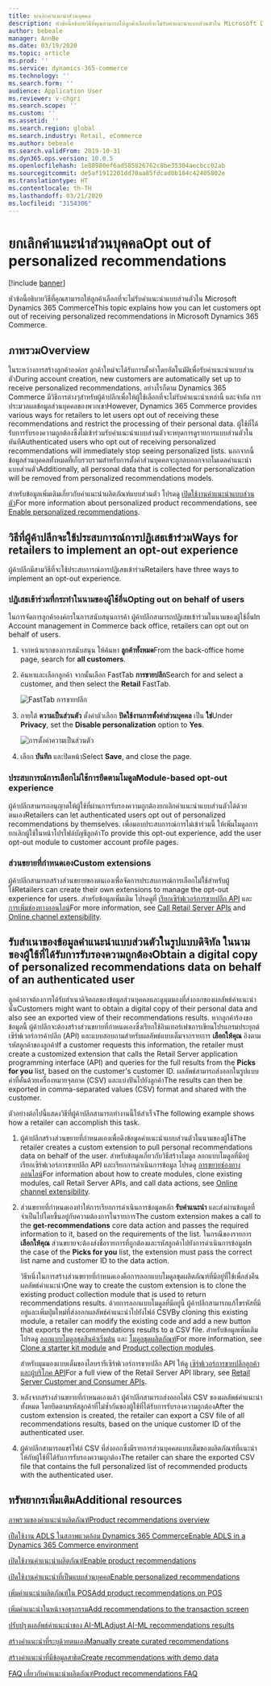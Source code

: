 ```yaml
---
title: ยกเลิกคำแนะนำส่วนบุคคล
description: หัวข้อนี้อธิบายวิธีที่คุณสามารถให้ลูกค้าเลือกที่จะไม่รับคำแนะนำแบบส่วนตัวใน Microsoft Dynamics 365 Commerce
author: bebeale
manager: AnnBe
ms.date: 03/19/2020
ms.topic: article
ms.prod: ''
ms.service: dynamics-365-commerce
ms.technology: ''
ms.search.form: ''
audience: Application User
ms.reviewer: v-chgri
ms.search.scope: ''
ms.custom: ''
ms.assetid: ''
ms.search.region: global
ms.search.industry: Retail, eCommerce
ms.author: bebeale
ms.search.validFrom: 2019-10-31
ms.dyn365.ops.version: 10.0.5
ms.openlocfilehash: 1e88980ef6ad585826762c8be35304aecbcc02ab
ms.sourcegitcommit: de5af1912201dd70aa85fdcad0b184c42405802e
ms.translationtype: HT
ms.contentlocale: th-TH
ms.lasthandoff: 03/21/2020
ms.locfileid: "3154306"
---
```

# <a name="opt-out-of-personalized-recommendations"></a><span data-ttu-id="134fc-103">ยกเลิกคำแนะนำส่วนบุคคล</span><span class="sxs-lookup"><span data-stu-id="134fc-103">Opt out of personalized recommendations</span></span>

[!include [banner](includes/banner.md)]

<span data-ttu-id="134fc-104">หัวข้อนี้อธิบายวิธีที่คุณสามารถให้ลูกค้าเลือกที่จะไม่รับคำแนะนำแบบส่วนตัวใน Microsoft Dynamics 365 Commerce</span><span class="sxs-lookup"><span data-stu-id="134fc-104">This topic explains how you can let customers opt out of receiving personalized recommendations in Microsoft Dynamics 365 Commerce.</span></span>

## <a name="overview"></a><span data-ttu-id="134fc-105">ภาพรวม</span><span class="sxs-lookup"><span data-stu-id="134fc-105">Overview</span></span>

<span data-ttu-id="134fc-106">ในระหว่างการสร้างลูกค้าองค์กร ลูกค้าใหม่จะได้รับการตั้งค่าโดยอัตโนมัติเพื่อรับคำแนะนำแบบส่วนตัว</span><span class="sxs-lookup"><span data-stu-id="134fc-106">During account creation, new customers are automatically set up to receive personalized recommendations.</span></span> <span data-ttu-id="134fc-107">อย่างไรก็ตาม Dynamics 365 Commerce มีวิธีการต่างๆสำหรับผู้ค้าปลีกเพื่อให้ผู้ใช้เลือกที่จะไม่รับคำแนะนำเหล่านี้ และจำกัด การประมวลผลข้อมูลส่วนบุคคลของพวกเขา</span><span class="sxs-lookup"><span data-stu-id="134fc-107">However, Dynamics 365 Commerce provides various ways for retailers to let users opt out of receiving these recommendations and restrict the processing of their personal data.</span></span> <span data-ttu-id="134fc-108">ผู้ใช้ที่ได้รับการรับรองความถูกต้องซึ่งไม่เข้าร่วมรับคำแนะนำแบบส่วนตัวจะหยุดการดูรายการแบบส่วนตัวในทันที</span><span class="sxs-lookup"><span data-stu-id="134fc-108">Authenticated users who opt out of receiving personalized recommendations will immediately stop seeing personalized lists.</span></span> <span data-ttu-id="134fc-109">นอกจากนี้ ข้อมูลส่วนบุคคลทั้งหมดที่เก็บรวบรวมสำหรับการตั้งค่าส่วนบุคคลจะถูกลบออกจากโมเดลคำแนะนำแบบส่วนตัว</span><span class="sxs-lookup"><span data-stu-id="134fc-109">Additionally, all personal data that is collected for personalization will be removed from personalized recommendations models.</span></span>

<span data-ttu-id="134fc-110">สำหรับข้อมูลเพิ่มเติมเกี่ยวกับคำแนะนำผลิตภัณฑ์แบบส่วนตัว โปรดดู [เปิดใช้งานคำแนะนำแบบส่วนตัว](personalized-recommendations.md)</span><span class="sxs-lookup"><span data-stu-id="134fc-110">For more information about personalized product recommendations, see [Enable personalized recommendations](personalized-recommendations.md).</span></span>

## <a name="ways-for-retailers-to-implement-an-opt-out-experience"></a><span data-ttu-id="134fc-111">วิธีที่ผู้ค้าปลีกจะใช้ประสบการณ์การปฏิเสธเข้าร่วม</span><span class="sxs-lookup"><span data-stu-id="134fc-111">Ways for retailers to implement an opt-out experience</span></span>

<span data-ttu-id="134fc-112">ผู้ค้าปลีกมีสามวิธีที่จะใช้ประสบการณ์การปฏิเสธเข้าร่วม</span><span class="sxs-lookup"><span data-stu-id="134fc-112">Retailers have three ways to implement an opt-out experience.</span></span>

### <a name="opting-out-on-behalf-of-users"></a><span data-ttu-id="134fc-113">ปฏิเสธเข้าร่วมที่กระทำในนามของผู้ใช้อื่น</span><span class="sxs-lookup"><span data-stu-id="134fc-113">Opting out on behalf of users</span></span>

<span data-ttu-id="134fc-114">ในการจัดการลูกค้าองค์กรในการสนับสนุนการค้า ผู้ค้าปลีกสามารถปฏิเสธเข้าร่วมในนามของผู้ใช้อื่น</span><span class="sxs-lookup"><span data-stu-id="134fc-114">In Account management in Commerce back office, retailers can opt out on behalf of users.</span></span>

1. <span data-ttu-id="134fc-115">จากหน้าแรกของการสนับสนุน ให้ค้นหา **ลูกค้าทั้งหมด**</span><span class="sxs-lookup"><span data-stu-id="134fc-115">From the back-office home page, search for **all customers**.</span></span>
1. <span data-ttu-id="134fc-116">ค้นหาและเลือกลูกค้า จากนั้นเลือก FastTab **การขายปลีก**</span><span class="sxs-lookup"><span data-stu-id="134fc-116">Search for and select a customer, and then select the **Retail** FastTab.</span></span>

    ![FastTab การขายปลีก](./media/Disablepersonalizationpart1.png)

1. <span data-ttu-id="134fc-118">ภายใต้ **ความเป็นส่วนตัว** ตั้งค่าตัวเลือก **ปิดใช้งานการตั้งค่าส่วนบุคคล** เป็น **ใช่**</span><span class="sxs-lookup"><span data-stu-id="134fc-118">Under **Privacy**, set the **Disable personalization** option to **Yes**.</span></span>

    ![การตั้งค่าความเป็นส่วนตัว](./media/Disablepersonalizationpart2.png)

1. <span data-ttu-id="134fc-120">เลือก **บันทึก** และปิดหน้า</span><span class="sxs-lookup"><span data-stu-id="134fc-120">Select **Save**, and close the page.</span></span>

### <a name="module-based-opt-out-experience"></a><span data-ttu-id="134fc-121">ประสบการณ์การเลือกไม่ใช้การยึดตามโมดูล</span><span class="sxs-lookup"><span data-stu-id="134fc-121">Module-based opt-out experience</span></span>

<span data-ttu-id="134fc-122">ผู้ค้าปลีกสามารถอนุญาตให้ผู้ใช้ที่ผ่านการรับรองความถูกต้องยกเลิกคำแนะนำแบบส่วนตัวได้ด้วยตนเอง</span><span class="sxs-lookup"><span data-stu-id="134fc-122">Retailers can let authenticated users opt out of personalized recommendations by themselves.</span></span> <span data-ttu-id="134fc-123">เพื่อมอบประสบการณ์การไม่เข้าร่วมนี้ ให้เพิ่มโมดูลการยกเลิกผู้ใช้ในหน้าโปรไฟล์บัญชีลูกค้า</span><span class="sxs-lookup"><span data-stu-id="134fc-123">To provide this opt-out experience, add the user opt-out module to customer account profile pages.</span></span>

### <a name="custom-extensions"></a><span data-ttu-id="134fc-124">ส่วนขยายที่กำหนดเอง</span><span class="sxs-lookup"><span data-stu-id="134fc-124">Custom extensions</span></span>

<span data-ttu-id="134fc-125">ผู้ค้าปลีกสามารถสร้างส่วนขยายของตนเองเพื่อจัดการประสบการณ์การเลือกไม่ใช้สำหรับผู้ใช้</span><span class="sxs-lookup"><span data-stu-id="134fc-125">Retailers can create their own extensions to manage the opt-out experience for users.</span></span> <span data-ttu-id="134fc-126">สำหรับข้อมูลเพิ่มเติม โปรดดูที่ [เรียกเซิร์ฟเวอร์การขายปลีก API](e-commerce-extensibility/call-retail-server-apis.md) และ [การเพิ่มช่องทางออนไลน์](e-commerce-extensibility/overview.md)</span><span class="sxs-lookup"><span data-stu-id="134fc-126">For more information, see [Call Retail Server APIs](e-commerce-extensibility/call-retail-server-apis.md) and [Online channel extensibility](e-commerce-extensibility/overview.md).</span></span>

## <a name="obtain-a-digital-copy-of-personalized-recommendations-data-on-behalf-of-an-authenticated-user"></a><span data-ttu-id="134fc-127">รับสำเนาของข้อมูลคำแนะนำแบบส่วนตัวในรูปแบบดิจิทัล ในนามของผู้ใช้ที่ได้รับการรับรองความถูกต้อง</span><span class="sxs-lookup"><span data-stu-id="134fc-127">Obtain a digital copy of personalized recommendations data on behalf of an authenticated user</span></span>

<span data-ttu-id="134fc-128">ลูกค้าอาจต้องการได้รับสำเนาดิจิตอลของข้อมูลส่วนบุคคลและดูมุมมองที่ส่งออกของผลลัพธ์คำแนะนำนั้น</span><span class="sxs-lookup"><span data-stu-id="134fc-128">Customers might want to obtain a digital copy of their personal data and also see an exported view of their recommendations results.</span></span> <span data-ttu-id="134fc-129">หากลูกค้าร้องขอข้อมูลนี้ ผู้ค้าปลีกจะต้องสร้างส่วนขยายที่กำหนดเองซึ่งเรียกใช้อินเทอร์เฟซการเขียนโปรแกรมประยุกต์เซิร์ฟเวอร์การค้าปลีก (API) และแบบสอบถามสำหรับผลลัพธ์แบบเต็มจากรายการ **เลือกให้คุณ** อิงตามรหัสลูกค้าของลูกค้า</span><span class="sxs-lookup"><span data-stu-id="134fc-129">If a customer requests this information, the retailer must create a customized extension that calls the Retail Server application programming interface (API) and queries for the full results from the **Picks for you** list, based on the customer's customer ID.</span></span> <span data-ttu-id="134fc-130">ผลลัพธ์สามารถส่งออกในรูปแบบค่าที่คั่นด้วยเครื่องหมายจุลภาค (CSV) และแบ่งปันไปยังลูกค้า</span><span class="sxs-lookup"><span data-stu-id="134fc-130">The results can then be exported in comma-separated values (CSV) format and shared with the customer.</span></span>

<span data-ttu-id="134fc-131">ตัวอย่างต่อไปนี้แสดงวิธีที่ผู้ค้าปลีกสามารถทำงานนี้ให้สำเร็จ</span><span class="sxs-lookup"><span data-stu-id="134fc-131">The following example shows how a retailer can accomplish this task.</span></span>

1. <span data-ttu-id="134fc-132">ผู้ค้าปลีกสร้างส่วนขยายที่กำหนดเองเพื่อดึงข้อมูลคำแนะนำแบบส่วนตัวในนามของผู้ใช้</span><span class="sxs-lookup"><span data-stu-id="134fc-132">The retailer creates a custom extension to pull personal recommendations data on behalf of the user.</span></span> <span data-ttu-id="134fc-133">สำหรับข้อมูลเกี่ยวกับวิธีสร้างโมดูล ลอกแบบโมดูลที่มีอยู่ เรียกเซิร์ฟเวอร์การขายปลีก API และเรียกการดำเนินการข้อมูล โปรดดู [การขยายช่องทางออนไลน์](e-commerce-extensibility/overview.md)</span><span class="sxs-lookup"><span data-stu-id="134fc-133">For information about how to create modules, clone existing modules, call Retail Server APIs, and call data actions, see [Online channel extensibility](e-commerce-extensibility/overview.md).</span></span>
2. <span data-ttu-id="134fc-134">ส่วนขยายที่กำหนดเองทำให้การเรียกการดำเนินการข้อมูลหลัก **รับคำแนะนำ** และส่งผ่านข้อมูลที่จำเป็นไปโดยขึ้นอยู่กับความต้องการในรายการ</span><span class="sxs-lookup"><span data-stu-id="134fc-134">The custom extension makes a call to the **get-recommendations** core data action and passes the required information to it, based on the requirements of the list.</span></span> <span data-ttu-id="134fc-135">ในกรณีของรายการ **เลือกให้คุณ** ส่วนขยายจะต้องส่งชื่อรายการที่ถูกต้องและรหัสลูกค้าไปยังการดำเนินการข้อมูล</span><span class="sxs-lookup"><span data-stu-id="134fc-135">In the case of the **Picks for you** list, the extension must pass the correct list name and customer ID to the data action.</span></span>

    <span data-ttu-id="134fc-136">วิธีหนึ่งในการสร้างส่วนขยายที่กำหนดเองคือการลอกแบบโมดูลชุดผลิตภัณฑ์ที่มีอยู่ที่ใช้เพื่อส่งคืนผลลัพธ์คำแนะนำ</span><span class="sxs-lookup"><span data-stu-id="134fc-136">One way to create the custom extension is to clone the existing product collection module that is used to return recommendations results.</span></span> <span data-ttu-id="134fc-137">ด้วยการลอกแบบโมดูลที่มีอยู่นี้ ผู้ค้าปลีกสามารถแก้ไขรหัสที่มีอยู่และเพิ่มปุ่มใหม่ที่ส่งออกผลลัพธ์คำแนะนำไปยังไฟล์ CSV</span><span class="sxs-lookup"><span data-stu-id="134fc-137">By cloning this existing module, a retailer can modify the existing code and add a new button that exports the recommendations results to a CSV file.</span></span> <span data-ttu-id="134fc-138">สำหรับข้อมูลเพิ่มเติม โปรดดู [ลอกแบบโมดูลชุดสินค้าเริ่มต้น](e-commerce-extensibility/clone-starter-module.md) และ [โมดูลชุดผลิตภัณฑ์](product-collection-module-overview.md)</span><span class="sxs-lookup"><span data-stu-id="134fc-138">For more information, see [Clone a starter kit module](e-commerce-extensibility/clone-starter-module.md) and [Product collection modules](product-collection-module-overview.md).</span></span>

    <span data-ttu-id="134fc-139">สำหรับมุมมองแบบเต็มของไลบรารีเซิร์ฟเวอร์การขายปลีก API ให้ดู [เซิร์ฟเวอร์การขายปลีกลูกค้าและผู้บริโภค API](dev-itpro/retail-server-customer-consumer-api.md)</span><span class="sxs-lookup"><span data-stu-id="134fc-139">For a full view of the Retail Server API library, see [Retail Server Customer and Consumer APIs](dev-itpro/retail-server-customer-consumer-api.md).</span></span>

3. <span data-ttu-id="134fc-140">หลังจากสร้างส่วนขยายที่กำหนดเองแล้ว ผู้ค้าปลีกสามารถส่งออกไฟล์ CSV ของผลลัพธ์คำแนะนำทั้งหมด โดยยึดตามรหัสลูกค้าที่ไม่ซ้ำกันของผู้ใช้ที่ได้รับการรับรองความถูกต้อง</span><span class="sxs-lookup"><span data-stu-id="134fc-140">After the custom extension is created, the retailer can export a CSV file of all recommendations results, based on the unique customer ID of the authenticated user.</span></span>
4. <span data-ttu-id="134fc-141">ผู้ค้าปลีกสามารถแชร์ไฟล์ CSV ที่ส่งออกซึ่งมีรายการส่วนบุคคลแบบเต็มของผลิตภัณฑ์ที่แนะนำให้กับผู้ใช้ที่ได้รับการรับรองความถูกต้อง</span><span class="sxs-lookup"><span data-stu-id="134fc-141">The retailer can share the exported CSV file that contains the full personalized list of recommended products with the authenticated user.</span></span>

## <a name="additional-resources"></a><span data-ttu-id="134fc-142">ทรัพยากรเพิ่มเติม</span><span class="sxs-lookup"><span data-stu-id="134fc-142">Additional resources</span></span>

[<span data-ttu-id="134fc-143">ภาพรวมของคำแนะนำผลิตภัณฑ์</span><span class="sxs-lookup"><span data-stu-id="134fc-143">Product recommendations overview</span></span>](product-recommendations.md)

[<span data-ttu-id="134fc-144">เปืดใช้งาน ADLS ในสภาพแวดล้อม Dynamics 365 Commerce</span><span class="sxs-lookup"><span data-stu-id="134fc-144">Enable ADLS in a Dynamics 365 Commerce environment</span></span>](enable-adls-environment.md)

[<span data-ttu-id="134fc-145">เปิดใช้งานคำแนะนำผลิตภัณฑ์</span><span class="sxs-lookup"><span data-stu-id="134fc-145">Enable product recommendations</span></span>](enable-product-recommendations.md)

[<span data-ttu-id="134fc-146">เปิดใช้งานคำแนะนำที่เป็นแบบส่วนบุคคล</span><span class="sxs-lookup"><span data-stu-id="134fc-146">Enable personalized recommendations</span></span>](personalized-recommendations.md)

[<span data-ttu-id="134fc-147">เพิ่มคำแนะนำผลิตภัณฑ์ใน POS</span><span class="sxs-lookup"><span data-stu-id="134fc-147">Add product recommendations on POS</span></span>](product.md)

[<span data-ttu-id="134fc-148">เพิ่มคำแนะนำในหน้าจอธุรกรรม</span><span class="sxs-lookup"><span data-stu-id="134fc-148">Add recommendations to the transaction screen</span></span>](add-recommendations-control-pos-screen.md)

[<span data-ttu-id="134fc-149">ปรับปรุงผลลัพธ์คำแนะนำของ AI-ML</span><span class="sxs-lookup"><span data-stu-id="134fc-149">Adjust AI-ML recommendations results</span></span>](modify-product-recommendation-results.md)

[<span data-ttu-id="134fc-150">สร้างคำแนะนำที่ระบุด้วยตนเอง</span><span class="sxs-lookup"><span data-stu-id="134fc-150">Manually create curated recommendations</span></span>](create-editorial-recommendation-lists.md)

[<span data-ttu-id="134fc-151">สร้างคำแนะนำที่มีข้อมูลสาธิต</span><span class="sxs-lookup"><span data-stu-id="134fc-151">Create recommendations with demo data</span></span>](product-recommendations-demo-data.md)

[<span data-ttu-id="134fc-152">FAQ เกี่ยวกับคำแนะนำผลิตภัณฑ์</span><span class="sxs-lookup"><span data-stu-id="134fc-152">Product recommendations FAQ</span></span>](faq-recommendations.md)
